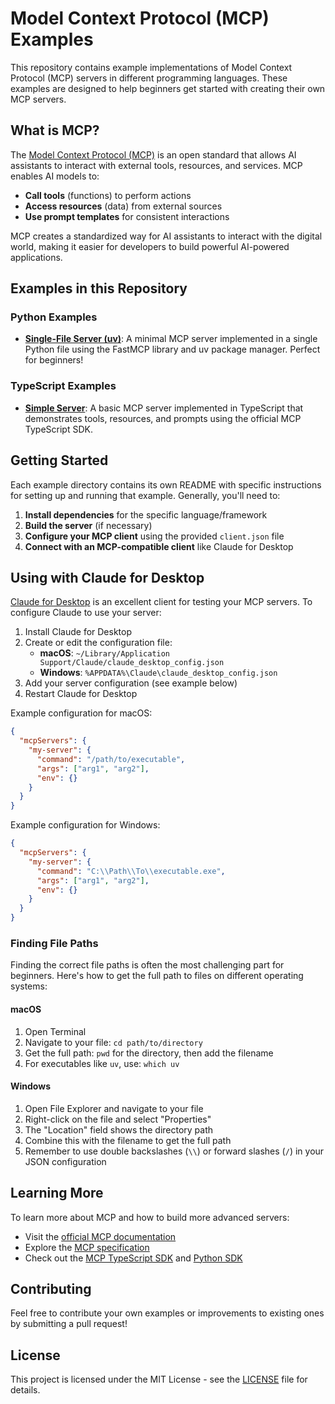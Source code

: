 # Model Context Protocol (MCP) Examples

This repository contains example implementations of Model Context Protocol (MCP) servers in different programming languages. These examples are designed to help beginners get started with creating their own MCP servers.

## What is MCP?

The [Model Context Protocol (MCP)](https://modelcontextprotocol.io) is an open standard that allows AI assistants to interact with external tools, resources, and services. MCP enables AI models to:

- **Call tools** (functions) to perform actions
- **Access resources** (data) from external sources
- **Use prompt templates** for consistent interactions

MCP creates a standardized way for AI assistants to interact with the digital world, making it easier for developers to build powerful AI-powered applications.

## Examples in this Repository

### Python Examples

- [**Single-File Server (uv)**](./python/uv-single-file-server/): A minimal MCP server implemented in a single Python file using the FastMCP library and uv package manager. Perfect for beginners!

### TypeScript Examples

- [**Simple Server**](./typescript/simple-server/): A basic MCP server implemented in TypeScript that demonstrates tools, resources, and prompts using the official MCP TypeScript SDK.

## Getting Started

Each example directory contains its own README with specific instructions for setting up and running that example. Generally, you'll need to:

1. **Install dependencies** for the specific language/framework
2. **Build the server** (if necessary)
3. **Configure your MCP client** using the provided `client.json` file
4. **Connect with an MCP-compatible client** like Claude for Desktop

## Using with Claude for Desktop

[Claude for Desktop](https://claude.ai/download) is an excellent client for testing your MCP servers. To configure Claude to use your server:

1. Install Claude for Desktop
2. Create or edit the configuration file:
   - **macOS**: `~/Library/Application Support/Claude/claude_desktop_config.json`
   - **Windows**: `%APPDATA%\Claude\claude_desktop_config.json`
3. Add your server configuration (see example below)
4. Restart Claude for Desktop

Example configuration for macOS:

```json
{
  "mcpServers": {
    "my-server": {
      "command": "/path/to/executable",
      "args": ["arg1", "arg2"],
      "env": {}
    }
  }
}
```

Example configuration for Windows:

```json
{
  "mcpServers": {
    "my-server": {
      "command": "C:\\Path\\To\\executable.exe",
      "args": ["arg1", "arg2"],
      "env": {}
    }
  }
}
```

### Finding File Paths

Finding the correct file paths is often the most challenging part for beginners. Here's how to get the full path to files on different operating systems:

#### macOS
1. Open Terminal
2. Navigate to your file: `cd path/to/directory`
3. Get the full path: `pwd` for the directory, then add the filename
4. For executables like `uv`, use: `which uv`

#### Windows
1. Open File Explorer and navigate to your file
2. Right-click on the file and select "Properties"
3. The "Location" field shows the directory path
4. Combine this with the filename to get the full path
5. Remember to use double backslashes (`\\`) or forward slashes (`/`) in your JSON configuration

## Learning More

To learn more about MCP and how to build more advanced servers:

- Visit the [official MCP documentation](https://modelcontextprotocol.io)
- Explore the [MCP specification](https://github.com/modelcontextprotocol/specification)
- Check out the [MCP TypeScript SDK](https://github.com/modelcontextprotocol/typescript-sdk) and [Python SDK](https://github.com/modelcontextprotocol/python-sdk)

## Contributing

Feel free to contribute your own examples or improvements to existing ones by submitting a pull request!

## License

This project is licensed under the MIT License - see the [LICENSE](./LICENSE) file for details.
